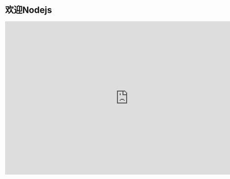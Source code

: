 <!--
 * @Author: WangJiaFeng
 * @Date: 2022-02-16 13:50:07
 * @LastEditTime: 2022-02-16 17:19:18
 * @Description: file content
 * @FilePath: \Blog\docs\static\Python\README.md
-->
# 欢迎Nodejs
<iframe src="https://baike.baidu.com/item/Python" width="800" height="500" frameborder="0"></iframe>
